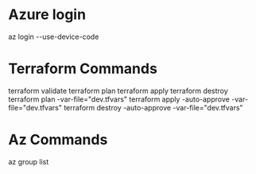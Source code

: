 # Azure login

az login --use-device-code

# Terraform Commands

terraform validate
terraform plan
terraform apply
terraform destroy
terraform plan -var-file="dev.tfvars"
terraform apply -auto-approve -var-file="dev.tfvars"
terraform destroy -auto-approve -var-file="dev.tfvars"

# Az Commands

az group list
